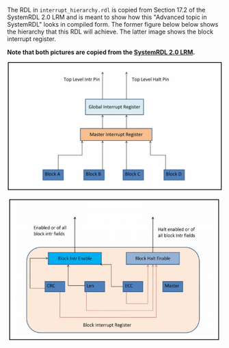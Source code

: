 The RDL in `interrupt_hierarchy.rdl` is copied from Section 17.2 of the SystemRDL 2.0 LRM and is meant to show how this "Advanced topic in SystemRDL" looks in compiled form. The former figure below below shows the hierarchy that this RDL will achieve. The latter image shows the block interrupt register.

**Note that both pictures are copied from the [SystemRDL 2.0 LRM](https://www.accellera.org/images/downloads/standards/systemrdl/SystemRDL_2.0_Jan2018.pdf).**

![hierarchical_interrupt_structure](images/hierarchical_interrupt_structure.jpg)

![block_interrupt_example](images/block_interrupt_example.jpg)

